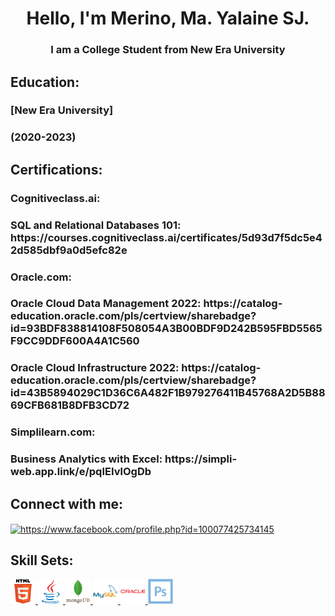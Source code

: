 <h1 align="center">Hello, I'm Merino, Ma. Yalaine SJ.</h1>
<h3 align="center">I am a College Student from New Era University</h3>
  
## Education:
<h3> [New Era University] </h3>
<h3> (2020-2023) </h3>

## Certifications:
<h3> Cognitiveclass.ai: </h3>
<h3> SQL and Relational Databases 101: https://courses.cognitiveclass.ai/certificates/5d93d7f5dc5e42d585dbf9a0d5efc82e </h3>

<h3> Oracle.com: </h3>
<h3> Oracle Cloud Data Management 2022: https://catalog-education.oracle.com/pls/certview/sharebadge?id=93BDF838814108F508054A3B00BDF9D242B595FBD5565F9CC9DDF600A4A1C560  </h3>
<h3> Oracle Cloud Infrastructure 2022: https://catalog-education.oracle.com/pls/certview/sharebadge?id=43B5894029C1D36C6A482F1B979276411B45768A2D5B8869CFB681B8DFB3CD72 </h3>

<h3> Simplilearn.com: </h3>
<h3> Business Analytics with Excel: https://simpli-web.app.link/e/pqIEIvlOgDb </h3>

## Connect with me:
<p align="left">
<a href="https://fb.com/https://www.facebook.com/profile.php?id=100077425734145" target="blank"><img align="center" src="https://raw.githubusercontent.com/rahuldkjain/github-profile-readme-generator/master/src/images/icons/Social/facebook.svg" alt="https://www.facebook.com/profile.php?id=100077425734145" height="30" width="40" /></a>
</p>

## Skill Sets:
<p align="left"> <a href="https://www.w3.org/html/" target="_blank" rel="noreferrer"> <img src="https://raw.githubusercontent.com/devicons/devicon/master/icons/html5/html5-original-wordmark.svg" alt="html5" width="40" height="40"/> </a> <a href="https://www.java.com" target="_blank" rel="noreferrer"> <img src="https://raw.githubusercontent.com/devicons/devicon/master/icons/java/java-original.svg" alt="java" width="40" height="40"/> </a> <a href="https://www.mongodb.com/" target="_blank" rel="noreferrer"> <img src="https://raw.githubusercontent.com/devicons/devicon/master/icons/mongodb/mongodb-original-wordmark.svg" alt="mongodb" width="40" height="40"/> </a> <a href="https://www.mysql.com/" target="_blank" rel="noreferrer"> <img src="https://raw.githubusercontent.com/devicons/devicon/master/icons/mysql/mysql-original-wordmark.svg" alt="mysql" width="40" height="40"/> </a> <a href="https://www.oracle.com/" target="_blank" rel="noreferrer"> <img src="https://raw.githubusercontent.com/devicons/devicon/master/icons/oracle/oracle-original.svg" alt="oracle" width="40" height="40"/> </a> <a href="https://www.photoshop.com/en" target="_blank" rel="noreferrer"> <img src="https://raw.githubusercontent.com/devicons/devicon/master/icons/photoshop/photoshop-line.svg" alt="photoshop" width="40" height="40"/> </a> </p>
